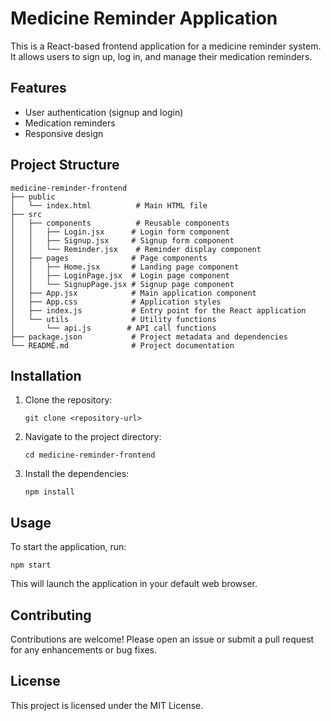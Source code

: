# Medicine Reminder Application

This is a React-based frontend application for a medicine reminder system. It allows users to sign up, log in, and manage their medication reminders.

## Features

- User authentication (signup and login)
- Medication reminders
- Responsive design

## Project Structure

```
medicine-reminder-frontend
├── public
│   └── index.html          # Main HTML file
├── src
│   ├── components          # Reusable components
│   │   ├── Login.jsx      # Login form component
│   │   ├── Signup.jsx     # Signup form component
│   │   └── Reminder.jsx    # Reminder display component
│   ├── pages              # Page components
│   │   ├── Home.jsx       # Landing page component
│   │   ├── LoginPage.jsx  # Login page component
│   │   └── SignupPage.jsx # Signup page component
│   ├── App.jsx            # Main application component
│   ├── App.css            # Application styles
│   ├── index.js           # Entry point for the React application
│   └── utils              # Utility functions
│       └── api.js        # API call functions
├── package.json           # Project metadata and dependencies
└── README.md              # Project documentation
```

## Installation

1. Clone the repository:
   ```
   git clone <repository-url>
   ```

2. Navigate to the project directory:
   ```
   cd medicine-reminder-frontend
   ```

3. Install the dependencies:
   ```
   npm install
   ```

## Usage

To start the application, run:
```
npm start
```
This will launch the application in your default web browser.

## Contributing

Contributions are welcome! Please open an issue or submit a pull request for any enhancements or bug fixes.

## License

This project is licensed under the MIT License.